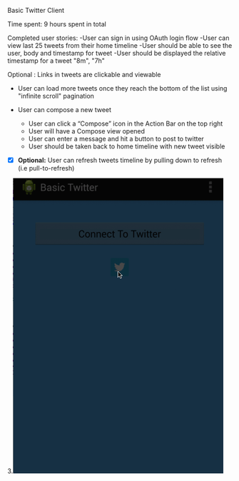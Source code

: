
Basic Twitter Client


Time spent: 9 hours spent in total

Completed user stories:
 -User can sign in using OAuth login flow
 -User can view last 25 tweets from their home timeline
 -User should be able to see the user, body and timestamp for tweet
 -User should be displayed the relative timestamp for a tweet "8m", "7h"

Optional : Links in tweets are clickable and viewable

- User can load more tweets once they reach the bottom of the list using "infinite scroll" pagination
- User can compose a new tweet

    - User can click a “Compose” icon in the Action Bar on the top right
    - User will have a Compose view opened
    - User can enter a message and hit a button to post to twitter
    - User should be taken back to home timeline with new tweet visible
  

- [X] <b>Optional:</b> User can refresh tweets timeline by pulling down to refresh (i.e pull-to-refresh)

3.![Video Walkthrough](TwitterClient.gif)



